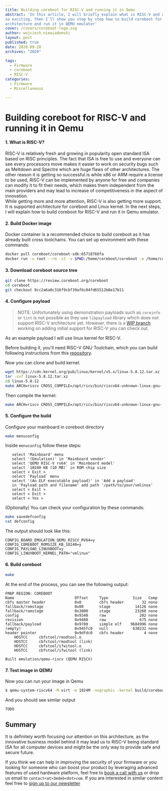 ```yaml
---
title: Building coreboot for RISC-V and running it in Qemu
abstract: 'In this article, I will briefly explain what is RISC-V and why it is
so exciting, then I`ll show you step by step how to build coreboot for this
architecture and run it in QEMU emulator'
cover: /covers/coreboot-logo.svg
author: wojciech.niewiadomski
layout: post
published: true
date: 2020-09-28
archives: "2020"

tags:
  - Firmware
  - coreboot
  - RISC-V
categories:
  - Firmware
  - Miscellaneous

---
```



# Building coreboot for RISC-V and running it in Qemu

#### 1. What is RISC-V?

RISC-V is relatively fresh and growing in popularity open standard ISA based on
RISC principles. The fact that ISA is free to use and everyone can see every
processors move makes it easier to work on security bugs such as Meltdown and
Spectre which are huge flaws of other architectures. The other reason it is
getting so successful is while x86 or ARM require a license to be used, RISC-V
can be implemented by anyone for free and companies can modify it to fit their
needs, which makes them independent from the main providers and may lead to
increase of competitiveness in the aspect of innovation.  
While getting more and more attention, RISC-V is also getting more support. It
is supported architecture for coreboot and Linux kernel. In the next steps, I
will explain how to build coreboot for RISC-V and run it in Qemu emulator.



#### 2. Build Docker image

Docker container is a recommended choice to build coreboot as it has already
built cross toolchains. You can set up environment with these commands:

```sh
docker pull coreboot/coreboot-sdk:65718760fa
docker run -u root --rm -it -v $PWD:/home/coreboot/coreboot -w /home/coreboot/coreboot coreboot/coreboot-sdk:65718760fa /bin/bash
```

#### 3. Download coreboot source tree

```sh
git clone https://review.coreboot.org/coreboot
cd coreboot
git checkout 9cc2a6a0c316f9cbf39af6c04fd65512b8e17b11
```

#### 4. Configure payload

> NOTE: Unfortunately using demonstration payloads such as `coreinfo` or `tint`
is not possible as they use `libpayload` library which does not support RISC-V
architecture yet. However, there is a [WIP
branch](https://review.coreboot.org/c/coreboot/+/31356) working on adding
initial support for RISC-V you can check out.


As an example payload I will use linux kernel for RISC-V.

Before building it, you'll need RISC-V GNU Toolchain, which
you can build following instructions from this
[repository](https://github.com/riscv/riscv-gnu-toolchain#installation-linux).

Now you can clone and build kernel.

```sh
wget https://cdn.kernel.org/pub/linux/kernel/v5.x/linux-5.8.12.tar.xz
tar -xvf linux-5.8.12.tar.xz
cd linux-5.8.12
make ARCH=riscv CROSS_COMPILE=/opt/ricv/bin/riscv64-unknown-linux-gnu- defconfig
```

Then compile the kernel:

```sh
make ARCH=riscv CROSS_COMPILE=/opt/ricv/bin/riscv64-unknown-linux-gnu- -j $(nproc)
```


#### 5. Configure the build

Configure your mainboard in coreboot directory

```sh
make menuconfig
```

Inside `menuconfig` follow these steps:

```
   select 'Mainboard' menu
   select '(Emulation)' in 'Mainboard vendor'
   select 'QEMU RISC-V rv64' in 'Mainboard model'
   select `10240 KB (10 MB)` in ROM chip size
   select < Exit >
   select `Payload` menu
   select '(An ELF executable payload)' in 'Add a payload'
   in 'Payload path and filename' add path '/path/to/your/vmlinux'
   select < Exit >
   select < Exit >
   select < Yes >
```

(Optionally) You can check your configuration by these commands:

```sh
make savedefconfig
cat defconfig
```

The output should look like this:
```
CONFIG_BOARD_EMULATION_QEMU_RISCV_RV64=y
CONFIG_COREBOOT_ROMSIZE_KB_10240=y
CONFIG_PAYLOAD_LINUXBOOT=y
CONFIG_LINUXBOOT_KERNEL_PATH="vmlinux"
```

#### 6. Build coreboot

```sh
make
```

At the end of the process, you can see the following output:
```
FMAP REGION: COREBOOT
Name                           Offset     Type           Size   Comp
cbfs master header             0x0        cbfs header        32 none
fallback/romstage              0x80       stage           14126 none
fallback/ramstage              0x3800     stage           23260 none
config                         0x9340     raw               202 none
revision                       0x9480     raw               675 none
fallback/payload               0x9780     simple elf    9684996 none
(empty)                        0x945fc0   null           630232 none
header pointer                 0x9dfdc0   cbfs header         4 none
    HOSTCC     cbfstool/rmodtool.o
    HOSTCC     cbfstool/rmodtool (link)
    HOSTCC     cbfstool/ifwitool.o
    HOSTCC     cbfstool/ifwitool (link)

Built emulation/qemu-riscv (QEMU RISCV)

```


#### 7. Test image in QEMU

Now you can run your image in Qemu

```sh
$ qemu-system-riscv64 -M virt -m 1024M -nographic -kernel build/coreboot.rom
```

And you should see similar output

```
TODO
```


## Summary

It is definitely worth focusing our attention on this architecture, as the
innovative business model behind it may lead us to RISC-V being standard ISA for
all computer devices and might be the only way to provide safe and secure
future.

If you think we can help in improving the security of your firmware or you
looking for someone who can boost your product by leveraging advanced features
of used hardware platform, feel free to [book a call with us](https://calendly.com/3mdeb/consulting-remote-meeting)
or drop us email to `contact<at>3mdeb<dot>com`. If you are interested in similar
content feel free to [sign up to our newsletter](http://eepurl.com/doF8GX)
